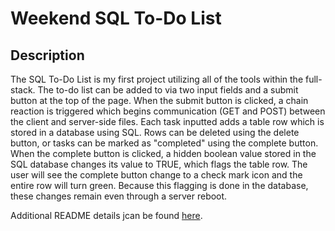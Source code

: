 # Weekend SQL To-Do List 

## Description
The SQL To-Do List is my first project utilizing all of the tools within the full-stack. The to-do list can be added to via two input fields and a submit button at the top of the page. When the submit button is clicked, a chain reaction is triggered which begins communication (GET and POST) between the client and server-side files. Each task inputted adds a table row which is stored in a database using SQL. Rows can be deleted using the delete button, or tasks can be marked as "completed" using the complete button. When the complete button is clicked, a hidden boolean value stored in the SQL database changes its value to TRUE, which flags the table row. The user will see the complete button change to a check mark icon and the entire row will turn green. Because this flagging is done in the database, these changes remain even through a server reboot. 

Additional README details jcan be found [here](https://github.com/PrimeAcademy/readme-template/blob/master/README.md).
